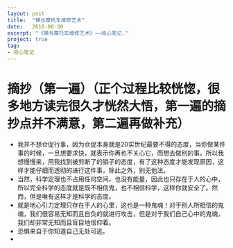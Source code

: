 ```yaml
---
layout: post
title:  "禅与摩托车维修艺术"
date:   2016-08-30
excerpt: "《禅与摩托车维修艺术》——阅心笔记."
project: true
tag:
- 阅心笔记 
---
```

# 摘抄（第一遍）（正个过程比较恍惚，很多地方读完很久才恍然大悟，第一遍的摘抄点并不满意，第二遍再做补充）

* 我并不想仓促行事，因为仓促本身就是20实世纪最要不得的态度，当你做某件事的时候，一旦想要求快，就表示你再也不关心它，而想去做别的事。所以我想慢慢来，用我找到被剪断了的销子的态度，有了这种态度才能发现原因，这样才能仔细而透彻的进行这件事，除此之外，别无他法。
* 当然，科学定理也不占用任何空间，也没有能量，因此也只存在于人的心中，所以完全科学的态度就是既不相信鬼，也不相信科学，这样你就安全了。然而，但是唯有这样才是科学的态度。
* 就是地心引力定理只存在于人的心里，这也是一种鬼魂！对于别人所相信的鬼魂，我们很容易无知而且自负的就进行攻击，但是对于我们自己心中的鬼魂，我们却非常无知而且盲目地信仰着。
* 恐惧来自于你知道自己无处可逃。
* 
